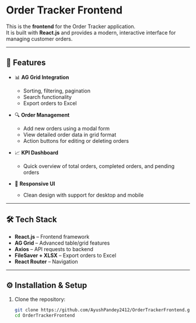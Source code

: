 # Order Tracker Frontend

This is the **frontend** for the Order Tracker application.  
It is built with **React.js** and provides a modern, interactive interface for managing customer orders.

---

## 🚀 Features

- 📊 **AG Grid Integration**  
  - Sorting, filtering, pagination  
  - Search functionality  
  - Export orders to Excel  

- 🔍 **Order Management**  
  - Add new orders using a modal form  
  - View detailed order data in grid format  
  - Action buttons for editing or deleting orders  

- 📈 **KPI Dashboard**  
  - Quick overview of total orders, completed orders, and pending orders  

- 🎨 **Responsive UI**  
  - Clean design with support for desktop and mobile  

---

## 🛠️ Tech Stack

- **React.js** – Frontend framework  
- **AG Grid** – Advanced table/grid features  
- **Axios** – API requests to backend  
- **FileSaver + XLSX** – Export orders to Excel  
- **React Router** – Navigation  

---

## ⚙️ Installation & Setup

1. Clone the repository:
   ```bash
   git clone https://github.com/AyushPandey2412/OrderTrackerFrontend.git
   cd OrderTrackerFrontend
